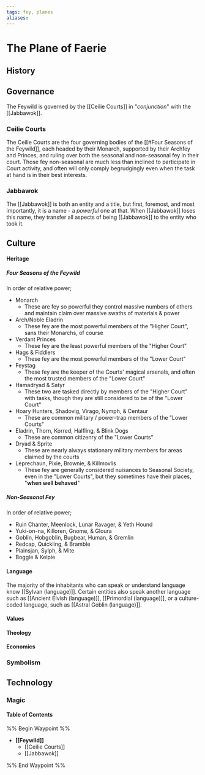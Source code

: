 ```yaml
---
tags: fey, planes
aliases:
---
```

# The Plane of Faerie
## History
## Governance
The Feywild is governed by the [[Ceilie Courts]] in "*conjunction*" with the [[Jabbawok]].

### Ceilie Courts
The Ceilie Courts are the four governing bodies of the [[#Four Seasons of the Feywild]], each headed by their Monarch, supported by their Archfey and Princes, and ruling over both the seasonal and non-seasonal fey in their court. Those fey non-seasonal are much less than inclined to participate in Court activity, and often will only comply begrudgingly even when the task at hand is in their best interests. 

### Jabbawok
The [[Jabbawok]] is both an entity and a title, but first, foremost, and most importantly, it is a name - a *powerful* one at that. When [[Jabbawok]] loses this name, they transfer all aspects of being [[Jabbawok]] to the entity who took it.

## Culture
#### Heritage
##### Four Seasons of the Feywild
In order of relative power;

- Monarch
	- These are fey so powerful they control massive numbers of others and maintain claim over massive swaths of materials & power
- Arch/Noble Eladrin
	- These fey are the most powerful members of the "Higher Court", sans their Monarchs, of course
- Verdant Princes
	- These fey are the least powerful members of the "Higher Court"
- Hags & Fiddlers
	- These fey are the most powerful members of the "Lower Court"
- Feystag
	- These fey are the keeper of the Courts' magical arsenals, and often the most trusted members of the "Lower Court"
- Hamadryad & Satyr
	- These two are tasked directly by members of the "Higher Court" with tasks, though they are still considered to be of the "Lower Court"
- Hoary Hunters, Shadovig, Virago, Nymph, & Centaur
	- These are common military / power-trap members of the "Lower Courts"
- Eladrin, Thorn, Korred, Halfling, & Blink Dogs
	- These are common citizenry of the "Lower Courts"
- Dryad & Sprite
	- These are nearly always stationary military members for areas claimed by the courts
- Leprechaun, Pixie, Brownie, & Killmovlis
	- These fey are generally considered nuisances to Seasonal Society, even in the "Lower Courts", but they sometimes have their places, "**when well behaved**"

##### Non-Seasonal Fey
In order of relative power;

- Ruin Chanter, Meenlock, Lunar Ravager, & Yeth Hound
- Yuki-on-na, Killoren, Gnome, & Gloura
- Goblin, Hobgoblin, Bugbear, Human, & Gremlin
- Redcap, Quickling, & Bramble
- Plainsjan, Sylph, & Mite
- Boggle & Kelpie

#### Language
The majority of the inhabitants who can speak or understand language know [[Sylvan (language)]]. Certain entities also speak another language such as [[Ancient Elvish (language)]], [[Primordial (language)]], or a culture-coded language, such as [[Astral Goblin (language)]].

#### Values
#### Theology
#### Economics
### Symbolism
## Technology
### Magic

#### Table of Contents
%% Begin Waypoint %%
- **[[Feywild]]**
	- [[Ceilie Courts]]
	- [[Jabbawok]]

%% End Waypoint %%